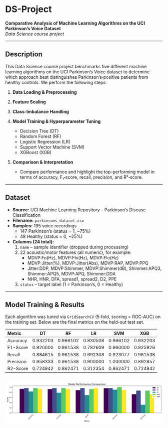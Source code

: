 # DS-Project

**Comparative Analysis of Machine Learning Algorithms on the UCI Parkinson’s Voice Dataset**  
*Data Science course project*

---


## Description

This Data Science course project benchmarks five different machine learning algorithms on the UCI Parkinson’s Voice dataset to determine which approach best distinguishes Parkinson’s‐positive patients from healthy controls. We perform the following steps:

1. **Data Loading & Preprocessing**  

2. **Feature Scaling**  

3. **Class‐Imbalance Handling**  

4. **Model Training & Hyperparameter Tuning**  
     - Decision Tree (DT)  
     - Random Forest (RF)  
     - Logistic Regression (LR)  
     - Support Vector Machine (SVM)  
     - XGBoost (XGB)  

5. **Comparison & Interpretation**  
   - Compare performance and highlight the top-performing model in terms of accuracy, F₁‐score, recall, precision, and R²‐score.

---

## Dataset

- **Source:** UCI Machine Learning Repository – Parkinson’s Disease Classification  
- **Filename:** `parkinsons_dataset.csv`  
- **Samples:** 195 voice recordings  
  - 147 Parkinson’s (status = 1, ~75%)  
  - 48 Healthy (status = 0, ~25%)  
- **Columns (24 total):**  
  1. `name` – sample identifier (dropped during processing)  
  2. 22 acoustic/motor features (all numeric), for example:  
     - MDVP:Fo(Hz), MDVP:Fhi(Hz), MDVP:Flo(Hz)  
     - MDVP:Jitter(%), MDVP:Jitter(Abs), MDVP:RAP, MDVP:PPQ  
     - Jitter:DDP, MDVP:Shimmer, MDVP:Shimmer(dB), Shimmer:APQ3, Shimmer:APQ5, MDVP:APQ, Shimmer:DDA  
     - NHR, HNR, DFA, spread1, spread2, D2, PPE  
  3. `status` – target label (1 = Parkinson’s, 0 = Healthy)

---

## Model Training & Results

Each algorithm was tuned via `GridSearchCV` (5‐fold, scoring = ROC‐AUC) on the training set. Below are the final metrics on the held-out test set.

| Metric     | DT      | RF      | LR      | SVM     | XGB     |
|:-----------|:-------:|:-------:|:-------:|:-------:|:-------:|
| Accuracy   | 0.932203 | 0.966102 | 0.830508 | 0.966102 | 0.932203 |
| F1-Score   | 0.920000 | 0.961538 | 0.782609 | 0.960000 | 0.925926 |
| Recall     | 0.884615 | 0.961538 | 0.692308 | 0.923077 | 0.961538 |
| Precision  | 0.958333 | 0.961538 | 0.900000 | 1.000000 | 0.892857 |
| R2-Score   | 0.724942 | 0.862471 | 0.312354 | 0.862471 | 0.724942 |

![Models Comparison](comparison.png)
---
